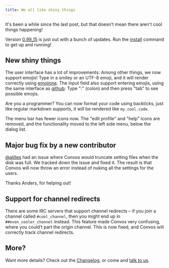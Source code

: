```yaml
---
title: We all like shiny things
---
```


It's been a while since the last post, but that doesn't mean there aren't cool 
things happening!

Version [0.99_15](https://github.com/Nordaaker/convos/tree/stable) is just out
with a bunch of updates. Run the
[install](/doc/start#quick-start-guide) command to get up and
running!

<!--more-->

## New shiny things

The user interface has a lot of improvements: Among other things, we now support 
emojis! Type in a smiley or an UTF-8 emoji, and it will render correctly using 
[emojione](http://emojione.com). The input field also support entering emojis, 
using the same interface as [github](https://github.com): Type ":" (colon) and 
then press "tab" to see possible emojis.

Are you a programmer? You can now format your code using backticks, just like
regular markdown supports, it will be rendered like `my.cool.code`.

The menu bar has fewer icons now. The "edit profile" and "help" icons are
removed, and the functionality moved to the left side menu, below
the dialog list.

## Major bug fix by a new contributor

[@alilles](https://github.com/alilles) had an issue where Convos would
truncate setting files when the disk was full. We tracked down the issue
and fixed it. The result is that Convos will now throw an error
instead of nuking all the settings for the users.

Thanks Anders, for helping out!

## Support for channel redirects

There are some IRC servers that support channel redirects – if
you join a channel called `#cool_channel`, then you might end up in
`##even_cooler_channel` instead. This feature made Convos very confusing,
where you could‘t part the origin channel. This is now fixed, and Convos
will correctly track channel redirects.

## More?

Want more details? Check out the
[Changelog](https://github.com/Nordaaker/convos/blob/master/Changes), or come
and [talk to us](/doc#get-in-touch).
